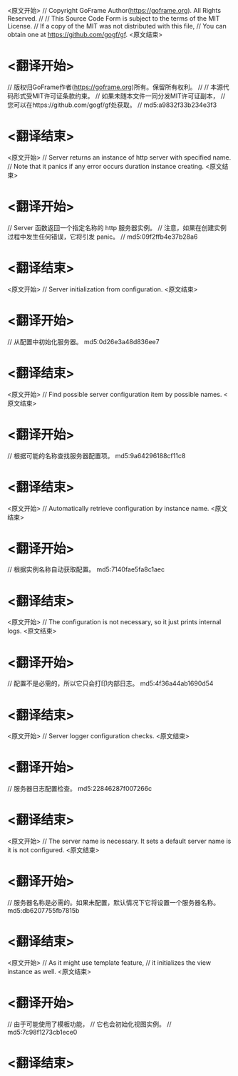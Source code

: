 
<原文开始>
// Copyright GoFrame Author(https://goframe.org). All Rights Reserved.
//
// This Source Code Form is subject to the terms of the MIT License.
// If a copy of the MIT was not distributed with this file,
// You can obtain one at https://github.com/gogf/gf.
<原文结束>

# <翻译开始>
// 版权归GoFrame作者(https://goframe.org)所有。保留所有权利。
//
// 本源代码形式受MIT许可证条款约束。
// 如果未随本文件一同分发MIT许可证副本，
// 您可以在https://github.com/gogf/gf处获取。
// md5:a9832f33b234e3f3
# <翻译结束>


<原文开始>
// Server returns an instance of http server with specified name.
// Note that it panics if any error occurs duration instance creating.
<原文结束>

# <翻译开始>
// Server 函数返回一个指定名称的 http 服务器实例。
// 注意，如果在创建实例过程中发生任何错误，它将引发 panic。
// md5:09f2ffb4e37b28a6
# <翻译结束>


<原文开始>
// Server initialization from configuration.
<原文结束>

# <翻译开始>
// 从配置中初始化服务器。 md5:0d26e3a48d836ee7
# <翻译结束>


<原文开始>
// Find possible server configuration item by possible names.
<原文结束>

# <翻译开始>
// 根据可能的名称查找服务器配置项。 md5:9a64296188cf11c8
# <翻译结束>


<原文开始>
// Automatically retrieve configuration by instance name.
<原文结束>

# <翻译开始>
// 根据实例名称自动获取配置。 md5:7140fae5fa8c1aec
# <翻译结束>


<原文开始>
// The configuration is not necessary, so it just prints internal logs.
<原文结束>

# <翻译开始>
// 配置不是必需的，所以它只会打印内部日志。 md5:4f36a44ab1690d54
# <翻译结束>


<原文开始>
// Server logger configuration checks.
<原文结束>

# <翻译开始>
// 服务器日志配置检查。 md5:22846287f007266c
# <翻译结束>


<原文开始>
// The server name is necessary. It sets a default server name is it is not configured.
<原文结束>

# <翻译开始>
// 服务器名称是必需的。如果未配置，默认情况下它将设置一个服务器名称。 md5:db6207755fb7815b
# <翻译结束>


<原文开始>
		// As it might use template feature,
		// it initializes the view instance as well.
<原文结束>

# <翻译开始>
// 由于可能使用了模板功能，
// 它也会初始化视图实例。
// md5:7c98f1273cb1ece0
# <翻译结束>

